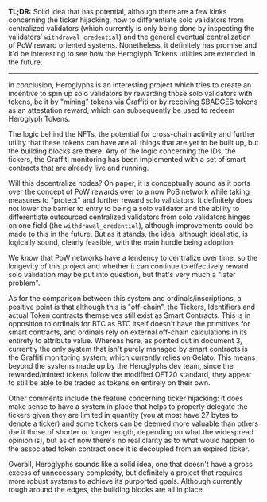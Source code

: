 **TL;DR:** Solid idea that has potential, although there are a few kinks concerning the ticker hijacking, how to differentiate solo validators from centralized validators (which currently is only being done by inspecting the validators' `withdrawal_credential`) and the general eventual centralization of PoW reward oriented systems. Nonetheless, it definitely has promise and it'd be interesting to see how the Heroglyph Tokens utilities are extended in the future.

---

In conclusion, Heroglyphs is an interesting project which tries to create an incentive to spin up solo validators by rewarding those solo validators with tokens, be it by "mining" tokens via Graffiti or by receiving $BADGES tokens as an attestation reward, which can subsequently be used to redeem Heroglyph Tokens. 

The logic behind the NFTs, the potential for cross-chain activity and further utility that these tokens can have are all things that are yet to be built up, but the building blocks are there. Any of the logic concerning the IDs, the tickers, the Graffiti monitoring has been implemented with a set of smart contracts that are already live and running.


Will this decentralize nodes? On paper, it is conceptually sound as it ports over the concept of PoW rewards over to a now PoS network while taking measures to "protect" and further reward solo validators. It definitely does not lower the barrier to entry to being a solo validator and the ability to differentiate outsourced centralized validators from solo validators hinges on one field (the `withdrawal_credential`), although improvements could be made to this in the future. But as it stands, the idea, although idealistic, is logically sound, clearly feasible, with the main hurdle being adoption. 

We _know_ that PoW networks have a tendency to centralize over time, so the longevity of this project and whether it can continue to effectively reward solo validation may be put into question, but that's very much a "later problem".


As for the comparison between this system and ordinals/inscriptions, a positive point is that although this is "off-chain", the Tickers, Identifiers and actual Token contracts themselves still exist as Smart Contracts. This is in opposition to ordinals for BTC as BTC itself doesn't have the primitives for smart contracts, and ordinals rely on external off-chain calculations in its entirety to attribute value. Whereas here, as pointed out in document 3, currently the only system that isn't purely managed by smart contracts is the Graffiti monitoring system, which currently relies on Gelato. This means beyond the systems made up by the Heroglyphs dev team, since the rewarded/minted tokens follow the modified OFT20 standard, they appear to still be able to be traded as tokens on entirely on their own. 


Other comments include the feature concerning ticker hijacking: it does make sense to have a system in place that helps to properly delegate the tickers given they are limited in quantity (you at most have 27 bytes to denote a ticker) and some tickers can be deemed more valuable than others (be it those of shorter or longer length, depending on what the widespread opinion is), but as of now there's no real clarity as to what would happen to the associated token contract once it is decoupled from an expired ticker.

Overall, Heroglyphs sounds like a solid idea, one that doesn't have a gross excess of unnecessary complexity, but definitely a project that requires more robust systems to achieve its purported goals. Although currently rough around the edges, the building blocks are all in place.
